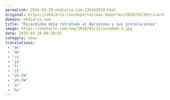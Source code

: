 ```yaml
---
permalink: 2018-03-29-okdiario.com-136161659.html
original: https://okdiario.com/deportes/mas-deportes/2018/03/29/ricardinho-deja-retratado-barcelona-sus-instalaciones-2040749
domain: okdiario.com
title: "Ricardinho deja retratado al Barcelona y sus instalaciones"
image: https://okdiario.com/img/2018/01/12/unnamed-3.jpg
date: 2018-03-29 09:29:07
category: news
translations: 
 - 'en'
 - 'de'
 - 'ru'
 - 'ja'
 - 'fr'
 - 'it'
 - 'zh-CN'
 - 'zh-TW'
 - 'ar'
 - 'hy'
---
```


